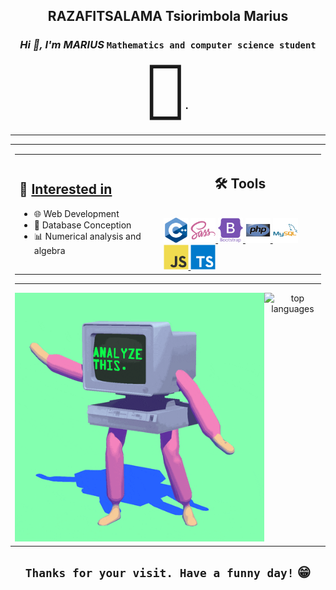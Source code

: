 
<h2 align="center"> RAZAFITSALAMA Tsiorimbola Marius</h2>
<h3 align="center"><b><em>Hi 👋, I'm MARIUS</em></b>  <code>Mathematics and computer science student  <span style='font-size:100px;'>&#129312;</span>.</code></h3>

<hr>


<table >
    <tr>
        <td>
            <table align="center">
                <tr>
                    <td>
                        <div>  
                            <h2>🔭️  <u><b>Interested in</b></u></h2>
                            <ul>
                                <li>🌐️ Web Development</li>
                                <li>🔐️ Database Conception</li>
                                <li>📊️ Numerical analysis and algebra</li>
                            </ul>
                        </div>
                    </td>
                    <td>
                        <div>  
                            <h2 align="center">🛠️ <b>Tools</b></h2><br>
                            <div >
                                <a href="https://www.w3schools.com/cpp/" target="_blank" rel="noreferrer"> 
                                   <img src="https://raw.githubusercontent.com/devicons/devicon/master/icons/cplusplus/cplusplus-original.svg" alt="cplusplus" width="40" height="40"/></a> 
                                <a href="https://sass-lang.com" target="_blank" rel="noreferrer"> 
                                    <img src="https://raw.githubusercontent.com/devicons/devicon/master/icons/sass/sass-original.svg" alt="sass" width="40" height="40"/> </a>
                                <a href="https://getbootstrap.com" target="_blank" rel="noreferrer"> <img src="https://raw.githubusercontent.com/devicons/devicon/master/icons/bootstrap/bootstrap-plain-wordmark.svg" alt="bootstrap" width="40" height="40"/>                  </a> 
                                <a href="https://www.php.net" target="_blank" rel="noreferrer"> <img src="https://raw.githubusercontent.com/devicons/devicon/master/icons/php/php-original.svg" alt="php" width="40" height="40"/> </a> 
                                <a href="https://www.mysql.com/" target="_blank" rel="noreferrer"> <img src="https://raw.githubusercontent.com/devicons/devicon/master/icons/mysql/mysql-original-wordmark.svg" alt="mysql" width="40" height="40"/> </a> 
                                <a href="https://developer.mozilla.org/en-US/docs/Web/JavaScript" target="_blank" rel="noreferrer"> <img src="https://raw.githubusercontent.com/devicons/devicon/master/icons/javascript/javascript-original.svg" alt="javascript" width="40" height="40"/> </a> 
                                <a href="https://www.typescriptlang.org/" target="_blank" rel="noreferrer"> <img src="https://raw.githubusercontent.com/devicons/devicon/master/icons/typescript/typescript-original.svg" alt="typescript" width="40" height="40"/> </a>
                            </div>
                        </div> 
                    </td>
                </tr>
            </table>
            <hr>
            <div align="center" style="display:flex;flex-direction:row;">  
                <div ><img src="giphy.gif" alt="gift" /></div>
                <img src="https://github-readme-stats.vercel.app/api/top-langs/?username=01MARIUS10&theme=tokyonight&layout=compact&langs_count=6" alt="top languages">  
            </div>
       </td>
    </tr>
</table>
    
    
 
<h2 align="center"><code>Thanks for your visit. Have a funny day!</code> 😁️</h1>
